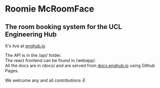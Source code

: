 # Roomie McRoomFace
## The room booking system for the UCL Engineering Hub
It's live at [enghub.io](https://enghub.io)

The API is in the /api/ folder.  
The react frontend can be found in /webapp/.  
All the docs are in /docs/ and are served from [docs.enghub.io](http://docs.enghub.io) using Github Pages.

We welcome any and all contributions :v:
